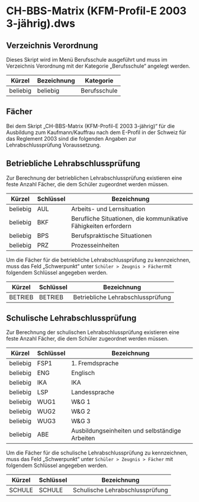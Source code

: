 # CH-BBS-Matrix (KFM-Profil-E 2003 3-jährig).dws

## Verzeichnis Verordnung

Dieses Skript wird im Menü Berufsschule ausgeführt und muss im Verzeichnis Verordnung mit der Kategorie „Berufsschule“ angelegt werden.

|Kürzel|Bezeichnung|Kategorie|
|--|--|--|
|beliebig|beliebig|Berufsschule|

## Fächer

Bei dem Skript „CH-BBS-Matrix (KFM-Profil-E 2003 3-jährig)“ für die Ausbildung zum Kaufmann/Kauffrau nach dem E-Profil in der Schweiz für das Reglement 2003 sind die folgenden Angaben zur Lehrabschlussprüfung Voraussetzung.

## Betriebliche Lehrabschlussprüfung

Zur Berechnung der betrieblichen Lehrabschlussprüfung existieren eine feste Anzahl Fächer, die dem Schüler zugeordnet werden müssen.

|Kürzel| Schlüssel| Bezeichnung|
|--|--|--|
|beliebig| AUL |Arbeits- und Lernsituation|
|beliebig| BKF |Berufliche Situationen, die kommunikative Fähigkeiten erfordern|
|beliebig| BPS |Berufspraktische Situationen|
|beliebig| PRZ |Prozesseinheiten|

Um die Fächer für die betriebliche Lehrabschlussprüfung zu kennzeichnen, muss das Feld „Schwerpunkt“ unter ```Schüler > Zeugnis > Fächer```mit folgendem Schlüssel angegeben werden.

|Kürzel |Schlüssel |Bezeichnung|
|--|--|--|
|BETRIEB|BETRIEB|Betriebliche Lehrabschlussprüfung|

## Schulische Lehrabschlussprüfung

Zur Berechnung der schulischen Lehrabschlussprüfung existieren eine feste Anzahl Fächer, die dem Schüler zugeordnet werden müssen.

|Kürzel |Schlüssel| Bezeichnung|
|--|--|--|
|beliebig| FSP1 |1. Fremdsprache|
|beliebig| ENG |Englisch|
|beliebig| IKA |IKA|
|beliebig| LSP |Landessprache|
|beliebig| WUG1| W&G 1|
|beliebig| WUG2| W&G 2|
|beliebig| WUG3| W&G 3|
|beliebig| ABE |Ausbildungseinheiten und selbständige Arbeiten|

Um die Fächer für die schulische Lehrabschlussprüfung zu kennzeichnen, muss das Feld „Schwerpunkt“ unter ```Schüler > Zeugnis > Fächer``` mit folgendem Schlüssel angegeben werden.

|Kürzel |Schlüssel |Bezeichnung|
|--|--|--|
|SCHULE |SCHULE |Schulische Lehrabschlussprüfung|

